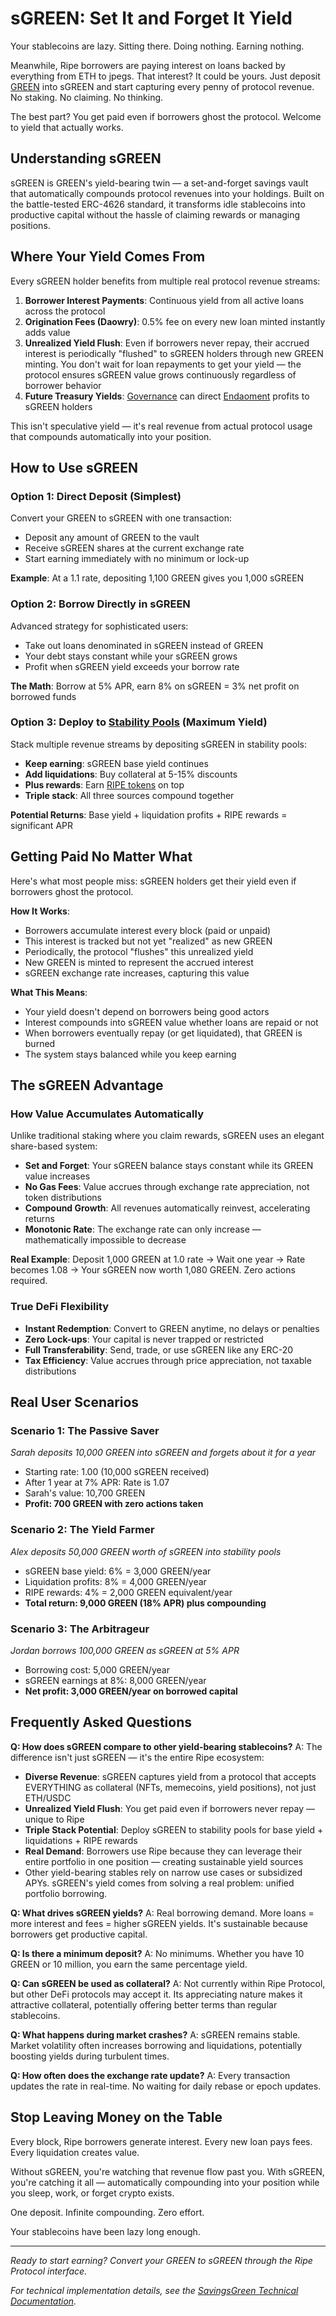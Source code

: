 # sGREEN: Set It and Forget It Yield

Your stablecoins are lazy. Sitting there. Doing nothing. Earning nothing.

Meanwhile, Ripe borrowers are paying interest on loans backed by everything from ETH to jpegs. That interest? It could be yours. Just deposit [GREEN](01-green-stablecoin.md) into sGREEN and start capturing every penny of protocol revenue. No staking. No claiming. No thinking.

The best part? You get paid even if borrowers ghost the protocol. Welcome to yield that actually works.

## Understanding sGREEN

sGREEN is GREEN's yield-bearing twin — a set-and-forget savings vault that automatically compounds protocol revenues into your holdings. Built on the battle-tested ERC-4626 standard, it transforms idle stablecoins into productive capital without the hassle of claiming rewards or managing positions.

## Where Your Yield Comes From

Every sGREEN holder benefits from multiple real protocol revenue streams:

1. **Borrower Interest Payments**: Continuous yield from all active loans across the protocol
2. **Origination Fees (Daowry)**: 0.5% fee on every new loan minted instantly adds value
3. **Unrealized Yield Flush**: Even if borrowers never repay, their accrued interest is periodically "flushed" to sGREEN holders through new GREEN minting. You don't wait for loan repayments to get your yield — the protocol ensures sGREEN value grows continuously regardless of borrower behavior
4. **Future Treasury Yields**: [Governance](08-governance.md) can direct [Endaoment](11-endaoment.md) profits to sGREEN holders

This isn't speculative yield — it's real revenue from actual protocol usage that compounds automatically into your position.

## How to Use sGREEN

### Option 1: Direct Deposit (Simplest)

Convert your GREEN to sGREEN with one transaction:

- Deposit any amount of GREEN to the vault
- Receive sGREEN shares at the current exchange rate
- Start earning immediately with no minimum or lock-up

**Example**: At a 1.1 rate, depositing 1,100 GREEN gives you 1,000 sGREEN

### Option 2: Borrow Directly in sGREEN

Advanced strategy for sophisticated users:

- Take out loans denominated in sGREEN instead of GREEN
- Your debt stays constant while your sGREEN grows
- Profit when sGREEN yield exceeds your borrow rate

**The Math**: Borrow at 5% APR, earn 8% on sGREEN = 3% net profit on borrowed funds

### Option 3: Deploy to [Stability Pools](05-stability-pools.md) (Maximum Yield)

Stack multiple revenue streams by depositing sGREEN in stability pools:

- **Keep earning**: sGREEN base yield continues
- **Add liquidations**: Buy collateral at 5-15% discounts
- **Plus rewards**: Earn [RIPE tokens](09-ripe-rewards.md) on top
- **Triple stack**: All three sources compound together

**Potential Returns**: Base yield + liquidation profits + RIPE rewards = significant APR

## Getting Paid No Matter What

Here's what most people miss: sGREEN holders get their yield even if borrowers ghost the protocol.

**How It Works**:

- Borrowers accumulate interest every block (paid or unpaid)
- This interest is tracked but not yet "realized" as new GREEN
- Periodically, the protocol "flushes" this unrealized yield
- New GREEN is minted to represent the accrued interest
- sGREEN exchange rate increases, capturing this value

**What This Means**:

- Your yield doesn't depend on borrowers being good actors
- Interest compounds into sGREEN value whether loans are repaid or not
- When borrowers eventually repay (or get liquidated), that GREEN is burned
- The system stays balanced while you keep earning

## The sGREEN Advantage

### How Value Accumulates Automatically

Unlike traditional staking where you claim rewards, sGREEN uses an elegant share-based system:

- **Set and Forget**: Your sGREEN balance stays constant while its GREEN value increases
- **No Gas Fees**: Value accrues through exchange rate appreciation, not token distributions
- **Compound Growth**: All revenues automatically reinvest, accelerating returns
- **Monotonic Rate**: The exchange rate can only increase — mathematically impossible to decrease

**Real Example**: Deposit 1,000 GREEN at 1.0 rate → Wait one year → Rate becomes 1.08 → Your sGREEN now worth 1,080 GREEN. Zero actions required.

### True DeFi Flexibility

- **Instant Redemption**: Convert to GREEN anytime, no delays or penalties
- **Zero Lock-ups**: Your capital is never trapped or restricted
- **Full Transferability**: Send, trade, or use sGREEN like any ERC-20
- **Tax Efficiency**: Value accrues through price appreciation, not taxable distributions

## Real User Scenarios

### Scenario 1: The Passive Saver

_Sarah deposits 10,000 GREEN into sGREEN and forgets about it for a year_

- Starting rate: 1.00 (10,000 sGREEN received)
- After 1 year at 7% APR: Rate is 1.07
- Sarah's value: 10,700 GREEN
- **Profit: 700 GREEN with zero actions taken**

### Scenario 2: The Yield Farmer

_Alex deposits 50,000 GREEN worth of sGREEN into stability pools_

- sGREEN base yield: 6% = 3,000 GREEN/year
- Liquidation profits: 8% = 4,000 GREEN/year
- RIPE rewards: 4% = 2,000 GREEN equivalent/year
- **Total return: 9,000 GREEN (18% APR) plus compounding**

### Scenario 3: The Arbitrageur

_Jordan borrows 100,000 GREEN as sGREEN at 5% APR_

- Borrowing cost: 5,000 GREEN/year
- sGREEN earnings at 8%: 8,000 GREEN/year
- **Net profit: 3,000 GREEN/year on borrowed capital**

## Frequently Asked Questions

**Q: How does sGREEN compare to other yield-bearing stablecoins?**
A: The difference isn't just sGREEN — it's the entire Ripe ecosystem:

- **Diverse Revenue**: sGREEN captures yield from a protocol that accepts EVERYTHING as collateral (NFTs, memecoins, yield positions), not just ETH/USDC
- **Unrealized Yield Flush**: You get paid even if borrowers never repay — unique to Ripe
- **Triple Stack Potential**: Deploy sGREEN to stability pools for base yield + liquidations + RIPE rewards
- **Real Demand**: Borrowers use Ripe because they can leverage their entire portfolio in one position — creating sustainable yield sources
- Other yield-bearing stables rely on narrow use cases or subsidized APYs. sGREEN's yield comes from solving a real problem: unified portfolio borrowing.

**Q: What drives sGREEN yields?**
A: Real borrowing demand. More loans = more interest and fees = higher sGREEN yields. It's sustainable because borrowers get productive capital.

**Q: Is there a minimum deposit?**
A: No minimums. Whether you have 10 GREEN or 10 million, you earn the same percentage yield.

**Q: Can sGREEN be used as collateral?**
A: Not currently within Ripe Protocol, but other DeFi protocols may accept it. Its appreciating nature makes it attractive collateral, potentially offering better terms than regular stablecoins.

**Q: What happens during market crashes?**
A: sGREEN remains stable. Market volatility often increases borrowing and liquidations, potentially boosting yields during turbulent times.

**Q: How often does the exchange rate update?**
A: Every transaction updates the rate in real-time. No waiting for daily rebase or epoch updates.

## Stop Leaving Money on the Table

Every block, Ripe borrowers generate interest. Every new loan pays fees. Every liquidation creates value.

Without sGREEN, you're watching that revenue flow past you. With sGREEN, you're catching it all — automatically compounding into your position while you sleep, work, or forget crypto exists.

One deposit. Infinite compounding. Zero effort.

Your stablecoins have been lazy long enough.

---

_Ready to start earning? Convert your GREEN to sGREEN through the Ripe Protocol interface._

_For technical implementation details, see the [SavingsGreen Technical Documentation](../technical/tokens/SavingsGreen.md)._
